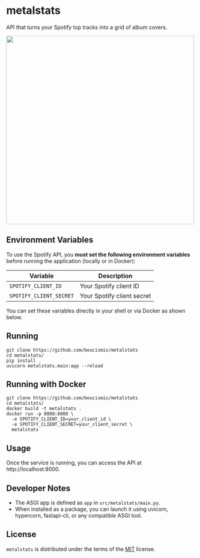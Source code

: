 # metalstats

API that turns your Spotify top tracks into a grid of album covers.

<img height="500" src="https://github.com/user-attachments/assets/37e7fbc3-63e1-4e98-8220-bede52bf8d40" />

## Environment Variables

To use the Spotify API, you **must set the following environment variables** before running the application (locally or in Docker):

| Variable                | Description                  |
|-------------------------|------------------------------|
| `SPOTIFY_CLIENT_ID`     | Your Spotify client ID       |
| `SPOTIFY_CLIENT_SECRET` | Your Spotify client secret   |

You can set these variables directly in your shell or via Docker as shown below.

## Running

```
git clone https://github.com/beucismis/metalstats
cd metalstats/
pip install .
uvicorn metalstats.main:app --reload
```

## Running with Docker

```
git clone https://github.com/beucismis/metalstats
cd metalstats/
docker build -t metalstats .
docker run -p 8000:8000 \
  -e SPOTIFY_CLIENT_ID=your_client_id \
  -e SPOTIFY_CLIENT_SECRET=your_client_secret \
  metalstats
```

## Usage

Once the service is running, you can access the API at http://localhost:8000.

## Developer Notes

- The ASGI app is defined as `app` in `src/metalstats/main.py`.
- When installed as a package, you can launch it using uvicorn, hypercorn, fastapi-cli, or any compatible ASGI tool.

## License

`metalstats` is distributed under the terms of the [MIT](LICENSE.txt) license.

